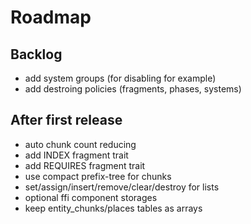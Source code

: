 # Roadmap

## Backlog

- add system groups (for disabling for example)
- add destroing policies (fragments, phases, systems)

## After first release

- auto chunk count reducing
- add INDEX fragment trait
- add REQUIRES fragment trait
- use compact prefix-tree for chunks
- set/assign/insert/remove/clear/destroy for lists
- optional ffi component storages
- keep entity_chunks/places tables as arrays
